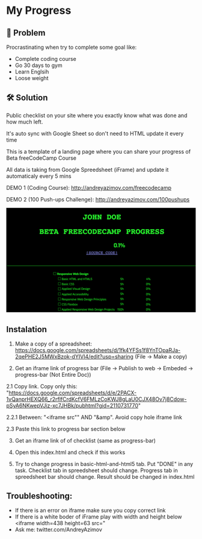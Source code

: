 # My Progress

## 🤔 Problem

Procrastinating when try to complete some goal like:
- Complete coding course
- Go 30 days to gym
- Learn Englsih
- Loose weight

## 🛠 Solution

Public checklist on your site where you exactly know what was done and how much left.

It's auto sync with Google Sheet so don't need to HTML update it every  time

This is a template of a landing page where you can share your progress of Beta freeCodeCamp Course 

All data is taking from Google Spreedsheet (iFrame) and update it automaticaly every 5 mins

DEMO 1 (Coding Course): http://andreyazimov.com/freecodecamp

DEMO 2 (100 Push-ups Challenge): http://andreyazimov.com/100pushups

![Picture](https://raw.githubusercontent.com/AndreyAzimov/myprogress/master/pic.png)

## Instalation

1. Make a copy of a spreadsheet: https://docs.google.com/spreadsheets/d/1fk4YFSs1f8YnTOpaRJa-2qePHE2J5MWxBzok-dYIVI4/edit?usp=sharing (File -> Make a copy)

2. Get an iframe link of progress bar (File -> Publish to web -> Embeded -> progress-bar (Not Entire Doc))

2.1 Copy link. Copy only this: "https://docs.google.com/spreadsheets/d/e/2PACX-1vQanprHEXQ66_r2rflfCrdKcfV6FMLzCoKWJ8gLaU0CJX48Ov7j8Cdow-pSyA6NKwepVJiz-xc7JHBk/pubhtml?gid=2110731770"

2.2.1 Between: "<iframe src"" AND "&amp". Avoid copy hole iframe link

2.3 Paste this link to progress bar section below


3. Get an iframe link of of checklist (same as progress-bar)

4. Open this index.html and check if this works

5. Try to change progress in basic-html-and-html5 tab. Put "DONE" in any task. Checklist tab in spreedsheet should change. Progress tab in spreedsheet bar should change. Result should be changed in index.html

## Troubleshooting:

- If there is an error on iframe make sure you copy correct link
- If there is a white boder of iFrame play with width and height below <iframe width=438 height=63 src="
- Ask me: twitter.com/AndreyAzimov
